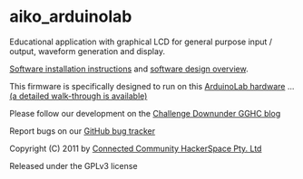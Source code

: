 aiko_arduinolab
===============
Educational application with graphical LCD for general purpose input / output,
waveform generation and display.

[Software installation instructions](http://geekscape.github.com/aiko_arduinolab/) and
[software design overview](http://geekscape.github.com/aiko_arduinolab/blog_2011-05-04.html).

This firmware is specifically designed to run on this
[ArduinoLab hardware](https://github.com/lukeweston/ArduinoLab) ...
[(a detailed walk-through is available)](http://www.element14.com/community/groups/challengedownunder/blog/2011/04/25/challengedownunder-melbourne-hackerspace-week-4--hardware-design-walkthrough)

Please follow our development on the
[Challenge Downunder GGHC blog](http://www.element14.com/community/groups/challengedownunder?view=blog)

Report bugs on our
[GitHub bug tracker](http://github.com/geekscape/aiko_arduinolab/issues)

Copyright (C) 2011 by
[Connected Community HackerSpace Pty. Ltd](http://hackmelbourne.org)

Released under the GPLv3 license
